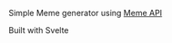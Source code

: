 Simple Meme generator using [Meme API](https://meme-api.herokuapp.com/gimme/1)

Built with Svelte 

